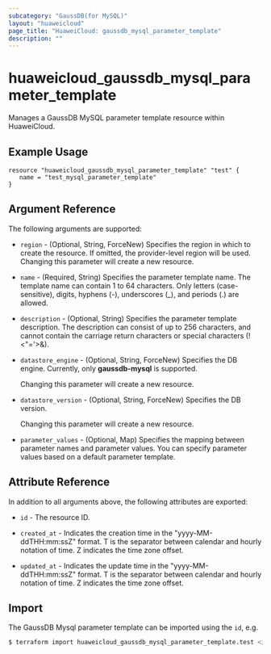```yaml
---
subcategory: "GaussDB(for MySQL)"
layout: "huaweicloud"
page_title: "HuaweiCloud: gaussdb_mysql_parameter_template"
description: ""
---
```


# huaweicloud_gaussdb_mysql_parameter_template

Manages a GaussDB MySQL parameter template resource within HuaweiCloud.

## Example Usage

```hcl
resource "huaweicloud_gaussdb_mysql_parameter_template" "test" {
   name = "test_mysql_parameter_template"
}
```

## Argument Reference

The following arguments are supported:

* `region` - (Optional, String, ForceNew) Specifies the region in which to create the resource.
  If omitted, the provider-level region will be used. Changing this parameter will create a new resource.

* `name` - (Required, String) Specifies the parameter template name. The template name can contain 1 to 64 characters.
  Only letters (case-sensitive), digits, hyphens (-), underscores (_), and periods (.) are allowed.

* `description` - (Optional, String) Specifies the parameter template description. The description can consist of
  up to 256 characters, and cannot contain the carriage return characters or special characters (!<"='>&).

* `datastore_engine` - (Optional, String, ForceNew) Specifies the DB engine. Currently, only **gaussdb-mysql** is supported.

  Changing this parameter will create a new resource.

* `datastore_version` - (Optional, String, ForceNew) Specifies the DB version.

  Changing this parameter will create a new resource.

* `parameter_values` - (Optional, Map) Specifies the mapping between parameter names and parameter values.
  You can specify parameter values based on a default parameter template.

## Attribute Reference

In addition to all arguments above, the following attributes are exported:

* `id` - The resource ID.

* `created_at` - Indicates the creation time in the "yyyy-MM-ddTHH:mm:ssZ" format.
  T is the separator between calendar and hourly notation of time. Z indicates the time zone offset.

* `updated_at` - Indicates the update time in the "yyyy-MM-ddTHH:mm:ssZ" format.
  T is the separator between calendar and hourly notation of time. Z indicates the time zone offset.

## Import

The GaussDB Mysql parameter template can be imported using the `id`, e.g.

```bash
$ terraform import huaweicloud_gaussdb_mysql_parameter_template.test <id>
```
